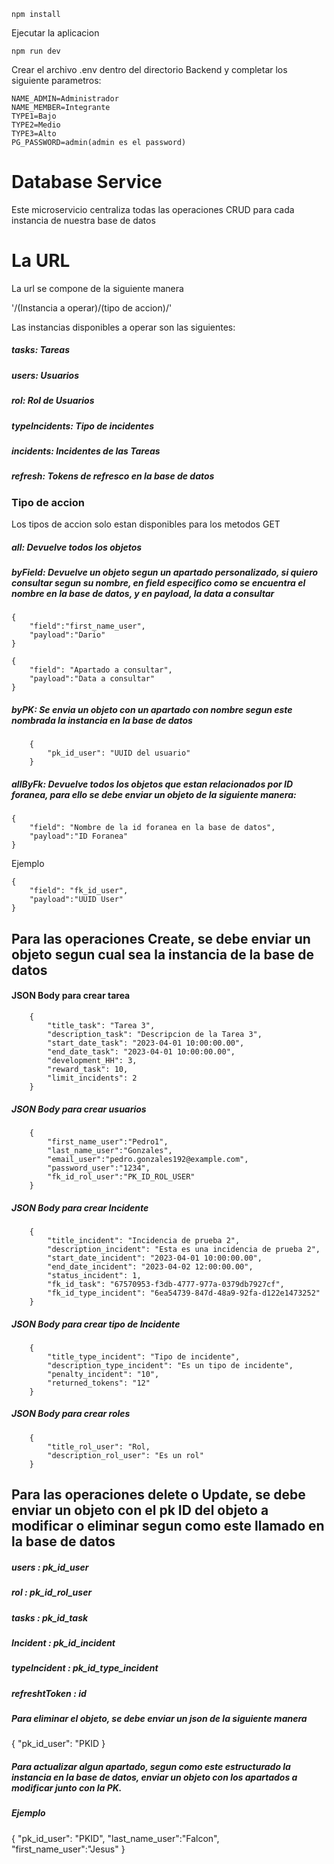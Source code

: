 ````
npm install
````
 Ejecutar la aplicacion 

````
npm run dev
````
Crear el archivo .env dentro del directorio Backend y completar los siguiente parametros:
````
NAME_ADMIN=Administrador
NAME_MEMBER=Integrante
TYPE1=Bajo
TYPE2=Medio
TYPE3=Alto
PG_PASSWORD=admin(admin es el password)
````


# Database Service

Este microservicio centraliza todas las operaciones CRUD para cada instancia de nuestra base de datos

# La URL

La url se compone de la siguiente manera

'/(Instancia a operar)/(tipo de accion)/'

Las instancias disponibles a operar son las siguientes:

##### tasks: Tareas
##### users: Usuarios
##### rol: Rol de Usuarios
##### typeIncidents: Tipo de incidentes
##### incidents: Incidentes de las Tareas
##### refresh: Tokens de refresco en la base de datos

### Tipo de accion

Los tipos de accion solo estan disponibles para los metodos GET

##### all: Devuelve todos los objetos
##### byField: Devuelve un objeto segun un apartado personalizado, si quiero consultar segun su nombre, en field especifico como se encuentra el nombre en la base de datos, y en payload, la data a consultar

````
{
    "field":"first_name_user",
    "payload":"Dario"
}
````

````
{
    "field": "Apartado a consultar",
    "payload":"Data a consultar"
}
````
##### byPK: Se envia un objeto con un apartado con nombre segun este nombrada la instancia en la base de datos

````
    {
        "pk_id_user": "UUID del usuario"
    }
````
##### allByFk: Devuelve todos los objetos que estan relacionados por ID foranea, para ello se debe enviar un objeto de la siguiente manera:

````
{
    "field": "Nombre de la id foranea en la base de datos",
    "payload":"ID Foranea"
}
````
Ejemplo
````
{
    "field": "fk_id_user",
    "payload":"UUID User"
}
````

## Para las operaciones Create, se debe enviar un objeto segun cual sea la instancia de la base de datos

#### JSON Body para crear tarea

        {
            "title_task": "Tarea 3",
            "description_task": "Descripcion de la Tarea 3",
            "start_date_task": "2023-04-01 10:00:00.00",
            "end_date_task": "2023-04-01 10:00:00.00",
            "development_HH": 3,
            "reward_task": 10,
            "limit_incidents": 2
        }

##### JSON Body para crear usuarios
        {
            "first_name_user":"Pedro1",
            "last_name_user":"Gonzales",
            "email_user":"pedro.gonzales192@example.com",
            "password_user":"1234",
            "fk_id_rol_user":"PK_ID_ROL_USER"
        }

##### JSON Body para crear Incidente

        {
            "title_incident": "Incidencia de prueba 2",
            "description_incident": "Esta es una incidencia de prueba 2",
            "start_date_incident": "2023-04-01 10:00:00.00",
            "end_date_incident": "2023-04-02 12:00:00.00",
            "status_incident": 1,
            "fk_id_task": "67570953-f3db-4777-977a-0379db7927cf",
            "fk_id_type_incident": "6ea54739-847d-48a9-92fa-d122e1473252"
        }

##### JSON Body para crear tipo de Incidente

        {
            "title_type_incident": "Tipo de incidente",
            "description_type_incident": "Es un tipo de incidente",
            "penalty_incident": "10",
            "returned_tokens": "12"
        }

##### JSON Body para crear roles

        {
            "title_rol_user": "Rol,
            "description_rol_user": "Es un rol"
        }

## Para las operaciones delete o Update, se debe enviar un objeto con el pk ID del objeto a modificar o eliminar segun como este llamado en la base de datos

##### users : pk_id_user
##### rol : pk_id_rol_user
##### tasks : pk_id_task
##### Incident : pk_id_incident
##### typeIncident : pk_id_type_incident
##### refreshtToken : id

##### Para eliminar el objeto, se debe enviar un json de la siguiente manera

{
    "pk_id_user": "PKID
}

##### Para actualizar algun apartado, segun como este estructurado la instancia en la base de datos, enviar un objeto con los apartados a modificar junto con la PK.

##### Ejemplo

{
    "pk_id_user": "PKID",
    "last_name_user":"Falcon",
    "first_name_user":"Jesus"
}